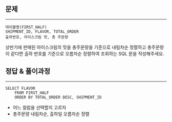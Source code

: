 ## 문제 
***
    테이블명(FIRST_HALF)
    SHIPMENT_ID, FLAVOR, TOTAL_ORDER
    출하번호, 아이스크림 맛, 총 주문량

상반기에 판매된 아이스크림의 맛을 총주문량을 기준으로 내림차순 정렬하고 총주문량이 같다면 출하 번호를 기준으로 오름차순 정렬하여 조회하는 SQL 문을 작성해주세요.
<br>
## 정답 & 풀이과정
***
    SELECT FLAVOR 
        FROM FIRST_HALF 
        ORDER BY TOTAL_ORDER DESC, SHIPMENT_ID
- 어느 컬럼을 선택할지 고르자
- 총주문량 내림차순, 출하일 오름차순 정렬



      
